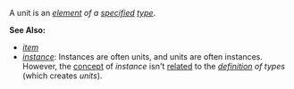 A unit is an *[element](https://github.com/gcassel/Modular-Organization-Terminology/blob/master/terms/element.md) of a [specified](https://github.com/gcassel/Modular-Organization-Terminology/blob/master/terms/specification.md) [type](https://github.com/gcassel/Modular-Organization-Terminology/blob/master/terms/type.md)*.

**See Also:** 
* *[item](https://github.com/gcassel/Modular-Organization-Terminology/blob/master/terms/item.md)*
* *[instance](https://github.com/gcassel/Modular-Organization-Terminology/blob/master/terms/instance.md)*:  Instances are often units, and units are often instances.  However, the [concept](https://github.com/gcassel/Modular-Organization-Terminology/blob/master/terms/concept.md) of *instance* isn't [related](https://github.com/gcassel/Modular-Organization-Terminology/blob/master/terms/relationship.md) to the *[definition](https://github.com/gcassel/Modular-Organization-Terminology/blob/master/terms/definition.md) of types* (which creates *units*).

